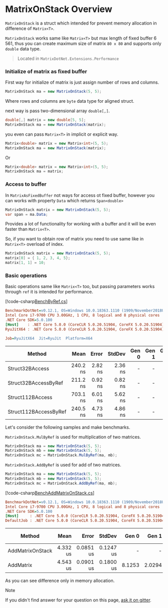 # MatrixOnStack Overview

`MatrixOnStack` is a struct which intended for prevent memory allocation in difference of `Matrix<T>`.

`MatrixOnStack` works same like `Matrix<T>` but max length of fixed buffer 6 561, thus you can create
maximum size of matrix `80 x 80` and supports only `double` data type.

> Located in `MatrixDotNet.Extensions.Performance`

### Initialize of matrix as fixed buffer
First way for initialize of matrix is just assign number of rows and columns.

```c#
MatrixOnStack ma = new MatrixOnStack(5, 5);
```
Where rows and columns are `byte` data type for aligned struct.

next way is pass two-dimensional array `double[,]`.

```c#
double[,] matrix = new double[5, 5];
MatrixOnStack ma = new MatrixOnStack(matrix);
```

you even can pass `Matrix<T>` in implicit or explicit way.
```c#
Matrix<double> matrix = new Matrix<int>(5, 5);
MatrixOnStack ma = new MatrixOnStack(matrix);
```

Or 
```c#
Matrix<double> matrix = new Matrix<int>(5, 5);
MatrixOnStack ma = matrix;
```

### Access to buffer

In `MatrixAsFixedBuffer` not ways for access ot fixed buffer, 
however you can works with property `Data` which returns `Span<double>`

```c#
MatrixOnStack matrix = new MatrixOnStack(5, 5);
var span = ma.Data;
```
Provides a lot of functionality for working with a buffer and it will be even faster than `Matrix<T>`.

So, if you want to obtain row of matrix you need to use same like in `Matrix<T>` overload of index.
```c#
MatrixOnStack matrix = new MatrixOnStack(5, 5);
matrix[0] = { 1, 2, 3, 4, 5};
matrix[1, 1] = 10;
```

### Basic operations
Basic operations same like `Matrix<T>` too, 
but passing parameters works through `ref` it is intended for performance.

[!code-csharp[BenchByRef.cs](../../../../tests/MatrixDotNet.PerformanceTesting/MatrixOnStackBenchmarks/BenchByRef.cs)]

```ini 
BenchmarkDotNet=v0.12.1, OS=Windows 10.0.18363.1110 (1909/November2018Update/19H2)
Intel Core i7-9700 CPU 3.00GHz, 1 CPU, 8 logical and 8 physical cores
.NET Core SDK=5.0.100
[Host]    : .NET Core 5.0.0 (CoreCLR 5.0.20.51904, CoreFX 5.0.20.51904), X64 RyuJIT
RyuJitX64 : .NET Core 5.0.0 (CoreCLR 5.0.20.51904, CoreFX 5.0.20.51904), X64 RyuJIT

Job=RyuJitX64  Jit=RyuJit  Platform=X64
```

|                Method |     Mean |   Error |  StdDev | Gen 0 | Gen 1 | Gen 2 | Allocated |
|---------------------- |---------:|--------:|--------:|------:|------:|------:|----------:|
|       Struct32BAccess | 240.2 ns | 2.82 ns | 2.36 ns |     - |     - |     - |         - |
|  Struct32BAccessByRef | 211.2 ns | 0.92 ns | 0.82 ns |     - |     - |     - |         - |
|      Struct112BAccess | 703.1 ns | 6.01 ns | 5.62 ns |     - |     - |     - |         - |
| Struct112BAccessByRef | 240.5 ns | 4.73 ns | 4.86 ns |     - |     - |     - |         - |

Let's consider the following samples and make benchmarks.

`MatrixOnStack.MulByRef` is used for multiplication of two matrices.
```c#
MatrixOnStack ma = new MatrixOnStack(5, 5);
MatrixOnStack mb = new MatrixOnStack(5, 5);
MatrixOnStack mc = MatrixOnStack.MulByRef(ma, mb);
```

`MatrixOnStack.AddByRef` is used for add of two matrices.
```c#
MatrixOnStack ma = new MatrixOnStack(5, 5);
MatrixOnStack mb = new MatrixOnStack(5, 5);
MatrixOnStack mc = MatrixOnStack.AddByRef(ma, mb);
```
[!code-csharp[BenchAddMatrixOnStack.cs](../../../../tests/MatrixDotNet.PerformanceTesting/MatrixOnStackBenchmarks/BenchAddMatrixonStackVsMatrix.cs)]

```ini
BenchmarkDotNet=v0.12.1, OS=Windows 10.0.18363.1110 (1909/November2018Update/19H2)
Intel Core i7-9700 CPU 3.00GHz, 1 CPU, 8 logical and 8 physical cores
.NET Core SDK=5.0.100
[Host]     : .NET Core 5.0.0 (CoreCLR 5.0.20.51904, CoreFX 5.0.20.51904), X64 RyuJIT
DefaultJob : .NET Core 5.0.0 (CoreCLR 5.0.20.51904, CoreFX 5.0.20.51904), X64 RyuJIT
```

|                 Method |     Mean |     Error |    StdDev |  Gen 0 |  Gen 1 | Gen 2 | Allocated |
|----------------------- |---------:|----------:|----------:|-------:|-------:|------:|----------:|
|       AddMatrixOnStack | 4.332 us | 0.0851 us | 0.1247 us |      - |      - |     - |         - |
|              AddMatrix | 4.543 us | 0.0901 us | 0.1800 us | 8.1253 | 2.0294 |     - |   51256 B |

As you can see difference only in memory allocation.

> [!NOTE]
> If you didn't find answer for your question on this page, [ask it on gitter](https://gitter.im/MatrixDotNet/community?utm_source=badge&utm_medium=badge&utm_campaign=pr-badge).